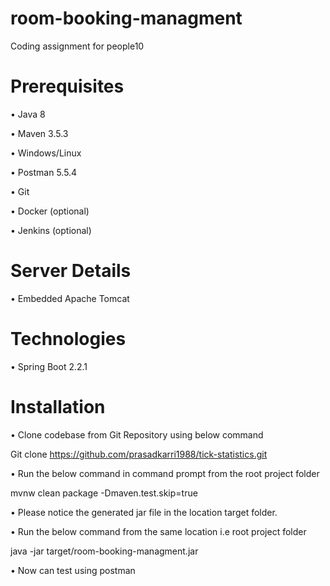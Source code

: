 # room-booking-managment
Coding assignment for people10

# Prerequisites

•	Java 8 

•	Maven 3.5.3

•	Windows/Linux

•	Postman 5.5.4

•	Git

•	Docker (optional)

•	Jenkins (optional)

# Server Details
•	Embedded Apache Tomcat

# Technologies
•	Spring Boot 2.2.1
# Installation
•	Clone codebase from Git Repository using below command

Git clone https://github.com/prasadkarri1988/tick-statistics.git

•	Run the below command in command prompt from the root project folder 

mvnw clean package -Dmaven.test.skip=true

•	Please notice the generated jar file in the location target folder.

•	Run the below command from the same location i.e root project folder 

java -jar target/room-booking-managment.jar

•	Now can test using postman



